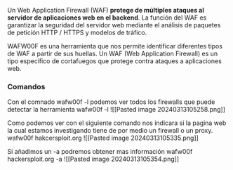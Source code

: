 Un Web Application Firewall (WAF) **protege de múltiples ataques al servidor de aplicaciones web en el backend**. La función del WAF es garantizar la seguridad del servidor web mediante el análisis de paquetes de petición HTTP / HTTPS y modelos de tráfico.

WAFW00F es una herramienta que nos permite identificar diferentes tipos de WAF a partir de sus huellas. Un WAF (Web Application Firewall) es un tipo específico de cortafuegos que protege contra ataques a aplicaciones web.



### Comandos
Con el comnado wafw00f -l podemos ver todos los firewalls que puede detectar la herramienta
wafw00f -l
![[Pasted image 20240313105258.png]]

Como podemos ver con el siguiente comando nos indicara si la pagina web la cual estamos investigando tiene de por medio un firewall o un proxy.
wafw00f hakcersploit.org
![[Pasted image 20240313105335.png]]

Si añadimos un -a podremos obtener mas información
wafw00f hackersploit.org -a
![[Pasted image 20240313105354.png]]